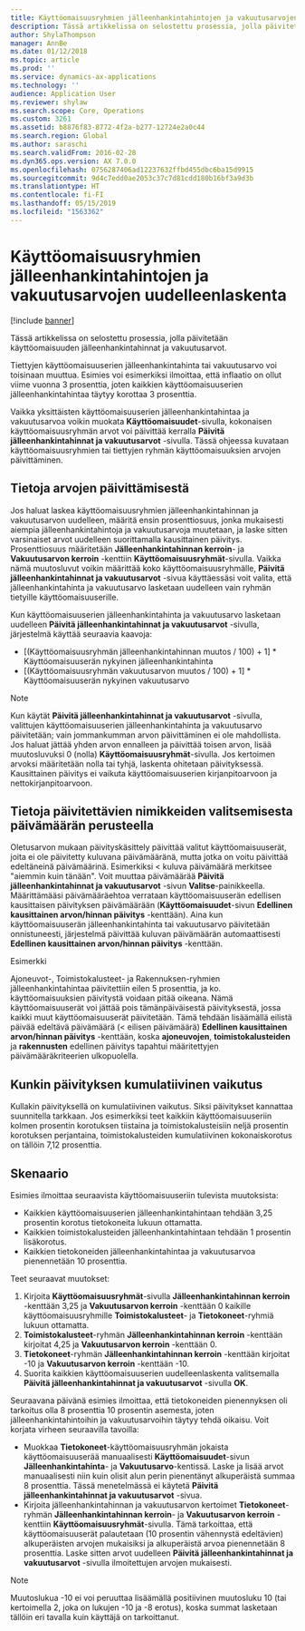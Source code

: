 ```yaml
---
title: Käyttöomaisuusryhmien jälleenhankintahintojen ja vakuutusarvojen uudelleenlaskenta
description: Tässä artikkelissa on selostettu prosessia, jolla päivitetään käyttöomaisuuden jälleenhankintahinnat ja vakuutusarvot.
author: ShylaThompson
manager: AnnBe
ms.date: 01/12/2018
ms.topic: article
ms.prod: ''
ms.service: dynamics-ax-applications
ms.technology: ''
audience: Application User
ms.reviewer: shylaw
ms.search.scope: Core, Operations
ms.custom: 3261
ms.assetid: b8876f83-8772-4f2a-b277-12724e2a0c44
ms.search.region: Global
ms.author: saraschi
ms.search.validFrom: 2016-02-28
ms.dyn365.ops.version: AX 7.0.0
ms.openlocfilehash: 0756287406ad12237632ffbd455dbc6ba15d9915
ms.sourcegitcommit: 9d4c7edd0ae2053c37c7d81cdd180b16bf3a9d3b
ms.translationtype: HT
ms.contentlocale: fi-FI
ms.lasthandoff: 05/15/2019
ms.locfileid: "1563362"
---
```

# <a name="recalculate-replacement-costs-and-insured-values-for-fixed-asset-groups"></a>Käyttöomaisuusryhmien jälleenhankintahintojen ja vakuutusarvojen uudelleenlaskenta

[!include [banner](../includes/banner.md)]

Tässä artikkelissa on selostettu prosessia, jolla päivitetään käyttöomaisuuden jälleenhankintahinnat ja vakuutusarvot.

Tiettyjen käyttöomaisuuserien jälleenhankintahinta tai vakuutusarvo voi toisinaan muuttua. Esimies voi esimerkiksi ilmoittaa, että inflaatio on ollut viime vuonna 3 prosenttia, joten kaikkien käyttöomaisuuserien jälleenhankintahintaa täytyy korottaa 3 prosenttia. 

Vaikka yksittäisten käyttöomaisuuserien jälleenhankintahintaa ja vakuutusarvoa voikin muokata **Käyttöomaisuudet**-sivulla, kokonaisen käyttöomaisuusryhmän arvot voi päivittää kerralla **Päivitä jälleenhankintahinnat ja vakuutusarvot** -sivulla. Tässä ohjeessa kuvataan käyttöomaisuusryhmien tai tiettyjen ryhmän käyttöomaisuuksien arvojen päivittäminen.

## <a name="how-values-are-updated"></a> Tietoja arvojen päivittämisestä
Jos haluat laskea käyttöomaisuusryhmien jälleenhankintahinnan ja vakuutusarvon uudelleen, määritä ensin prosenttiosuus, jonka mukaisesti aiempia jälleenhankintahintoja ja vakuutusarvoja muutetaan, ja laske sitten varsinaiset arvot uudelleen suorittamalla kausittainen päivitys. Prosenttiosuus määritetään **Jälleenhankintahinnan kerroin**- ja **Vakuutusarvon kerroin** -kenttiin **Käyttöomaisuusryhmät**-sivulla. Vaikka nämä muutosluvut voikin määrittää koko käyttöomaisuusryhmälle, **Päivitä jälleenhankintahinnat ja vakuutusarvot** -sivua käyttäessäsi voit valita, että jälleenhankintahinta ja vakuutusarvo lasketaan uudelleen vain ryhmän tietyille käyttöomaisuuserille. 

Kun käyttöomaisuuserien jälleenhankintahinta ja vakuutusarvo lasketaan uudelleen **Päivitä jälleenhankintahinnat ja vakuutusarvot** -sivulla, järjestelmä käyttää seuraavia kaavoja:

-   \[(Käyttöomaisuusryhmän jälleenhankintahinnan muutos / 100) + 1\] \* Käyttöomaisuuserän nykyinen jälleenhankintahinta
-   \[(Käyttöomaisuusryhmän vakuutusarvon muutos / 100) + 1\] \* Käyttöomaisuuserän nykyinen vakuutusarvo

> [!NOTE] 
> Kun käytät **Päivitä jälleenhankintahinnat ja vakuutusarvot** -sivulla, valittujen käyttöomaisuuserien jälleenhankintahinta ja vakuutusarvo päivitetään; vain jommankumman arvon päivittäminen ei ole mahdollista. Jos haluat jättää yhden arvon ennalleen ja päivittää toisen arvon, lisää muutosluvuksi 0 (nolla) **Käyttöomaisuusryhmät**-sivulla. Jos kertoimen arvoksi määritetään nolla tai tyhjä, laskenta ohitetaan päivityksessä. Kausittainen päivitys ei vaikuta käyttöomaisuuserien kirjanpitoarvoon ja nettokirjanpitoarvoon. 

## <a name="how-to-use-a-date-to-select-which-items-to-update"></a> Tietoja päivitettävien nimikkeiden valitsemisesta päivämäärän perusteella
Oletusarvon mukaan päivityskäsittely päivittää valitut käyttöomaisuuserät, joita ei ole päivitetty kuluvana päivämääränä, mutta jotka on voitu päivittää edeltäneinä päivämäärinä. Esimerkiksi &lt; kuluva päivämäärä merkitsee "aiemmin kuin tänään". Voit muuttaa päivämäärää **Päivitä jälleenhankintahinnat ja vakuutusarvot** -sivun **Valitse**-painikkeella. Määrittämääsi päivämääräehtoa verrataan käyttöomaisuuserän edellisen kausittaisen päivityksen päivämäärään (**Käyttöomaisuudet**-sivun **Edellinen kausittainen arvon/hinnan päivitys** -kenttään). Aina kun käyttöomaisuuserän jälleenhankintahinta tai vakuutusarvo päivitetään onnistuneesti, järjestelmä päivittää kuluvan päivämäärän automaattisesti **Edellinen kausittainen arvon/hinnan päivitys** -kenttään. 

Esimerkki 

Ajoneuvot-, Toimistokalusteet- ja Rakennuksen-ryhmien jälleenhankintahintaa päivitettiin eilen 5 prosenttia, ja ko. käyttöomaisuuksien päivitystä voidaan pitää oikeana. Nämä käyttöomaisuuserät voi jättää pois tämänpäiväisestä päivityksestä, jossa kaikki muut käyttöomaisuuserät päivitetään. Tämä tehdään lisäämällä eilistä päivää edeltävä päivämäärä (&lt; eilisen päivämäärä) **Edellinen kausittainen arvon/hinnan päivitys** -kenttään, koska **ajoneuvojen**, **toimistokalusteiden** ja **rakennusten** edellinen päivitys tapahtui määritettyjen päivämääräkriteerien ulkopuolella.

## <a name="cumulative-effect-of-each-update"></a> Kunkin päivityksen kumulatiivinen vaikutus
Kullakin päivityksellä on kumulatiivinen vaikutus. Siksi päivitykset kannattaa suunnitella tarkkaan. Jos esimerkiksi teet kaikkiin käyttöomaisuuseriin kolmen prosentin korotuksen tiistaina ja toimistokalusteisiin neljä prosentin korotuksen perjantaina, toimistokalusteiden kumulatiivinen kokonaiskorotus on tällöin 7,12 prosenttia.

## <a name="scenario"></a>Skenaario
Esimies ilmoittaa seuraavista käyttöomaisuuseriin tulevista muutoksista:
-   Kaikkien käyttöomaisuuserien jälleenhankintahintaan tehdään 3,25 prosentin korotus tietokoneita lukuun ottamatta.
-   Kaikkien toimistokalusteiden jälleenhankintahintaan tehdään 1 prosentin lisäkorotus.
-   Kaikkien tietokoneiden jälleenhankintahintaa ja vakuutusarvoa pienennetään 10 prosenttia.

Teet seuraavat muutokset:
1.  Kirjoita **Käyttöomaisuusryhmät**-sivulla **Jälleenhankintahinnan kerroin** -kenttään 3,25 ja **Vakuutusarvon kerroin** -kenttään 0 kaikille käyttöomaisuusryhmille **Toimistokalusteet**- ja **Tietokoneet**-ryhmiä lukuun ottamatta.
2.  **Toimistokalusteet**-ryhmän **Jälleenhankintahinnan kerroin** -kenttään kirjoitat 4,25 ja **Vakuutusarvon kerroin** -kenttään 0.
3.  **Tietokoneet**-ryhmän **Jälleenhankintahinnan kerroin** -kenttään kirjoitat -10 ja **Vakuutusarvon kerroin** -kenttään -10.
4.  Suorita kaikkien käyttöomaisuuserien uudelleenlaskenta valitsemalla **Päivitä jälleenhankintahinnat ja vakuutusarvot** -sivulla **OK**.

Seuraavana päivänä esimies ilmoittaa, että tietokoneiden pienennyksen oli tarkoitus olla 8 prosenttia 10 prosentin asemesta, joten jälleenhankintahintoihin ja vakuutusarvoihin täytyy tehdä oikaisu. Voit korjata virheen seuraavilla tavoilla:
-   Muokkaa **Tietokoneet**-käyttöomaisuusryhmän jokaista käyttöomaisuuserää manuaalisesti **Käyttöomaisuudet**-sivun **Jälleenhankintahinta**- ja **Vakuutusarvo**-kentissä. Laske ja lisää arvot manuaalisesti niin kuin olisit alun perin pienentänyt alkuperäistä summaa 8 prosenttia. Tässä menetelmässä ei käytetä **Päivitä jälleenhankintahinnat ja vakuutusarvot** -sivua.
-   Kirjoita jälleenhankintahinnan ja vakuutusarvon kertoimet **Tietokoneet**-ryhmän **Jälleenhankintahinnan kerroin**- ja **Vakuutusarvon kerroin** -kenttiin **Käyttöomaisuusryhmät**-sivulla. Tämä tarkoittaa, että käyttöomaisuuserät palautetaan (10 prosentin vähennystä edeltävien) alkuperäisten arvojen mukaisiksi ja alkuperäistä arvoa pienennetään 8 prosenttia. Laske sitten arvot uudelleen **Päivitä jälleenhankintahinnat ja vakuutusarvot** -sivulla ilmoitettujen arvojen mukaisesti.

> [!NOTE]  
> Muutoslukua -10 ei voi peruuttaa lisäämällä positiivinen muutosluku 10 (tai kertoimella 2, joka on lukujen -10 ja -8 erotus), koska summat lasketaan tällöin eri tavalla kuin käyttäjä on tarkoittanut. 





